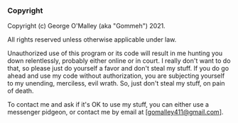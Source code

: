 ### Copyright
Copyright (c) George O'Malley (aka "Gommeh") 2021.

All rights reserved unless otherwise applicable under law.

Unauthorized use of this program or its code will result in me hunting you down relentlessly, probably either online or in court. I really don't want to do that, so please just do yourself a favor and don't steal my stuff. If you do go ahead and use my code without authorization, you are subjecting yourself to my unending, merciless, evil wrath. So, just don't steal my stuff, on pain of death.

To contact me and ask if it's OK to use my stuff, you can either use a messenger pidgeon, or contact me by email at [gomalley411@gmail.com].
